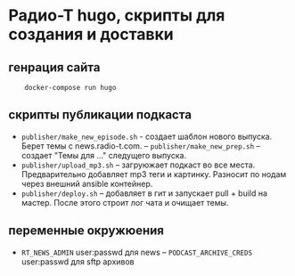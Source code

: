 # Радио-Т hugo, скрипты для создания и доставки

## генрация сайта
```
    docker-compose run hugo
```

## скрипты публикации подкаста

- `publisher/make_new_episode.sh` - создает шаблон нового выпуска. Берет темы с news.radio-t.com.
– `publisher/make_new_prep.sh` – создает "Темы для ..." следущего выпуска.
- `publisher/upload_mp3.sh` – загруюжает подкаст во все места. Предварительно добавляет mp3 теги и картинку. Разносит по нодам через внешний ansible контейнер.
- `publisher/deploy.sh` – добавляет в гит и запускает pull + build на мастер. После этого строит лог чата и очищает темы.

## переменные окружюения

- `RT_NEWS_ADMIN` user:passwd для news
– `PODCAST_ARCHIVE_CREDS` user:passwd для sftp архивов
